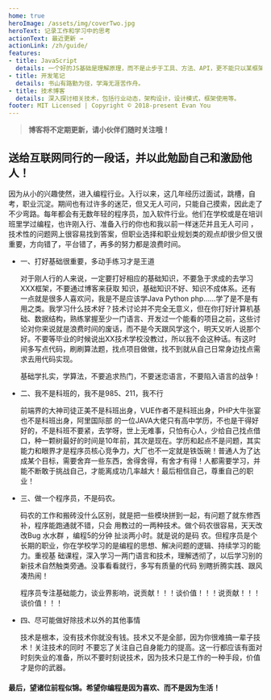 ```yaml
---
home: true
heroImage: /assets/img/coverTwo.jpg
heroText: 记录工作和学习中的思考
actionText: 最近更新 →
actionLink: /zh/guide/
features:
- title: JavaScript
  details: 一个好的JS基础是理解原理，而不是止步于工具、方法、API，更不能只以某框架为学习目标。重点在算法和逻辑、编程思维的培养
- title: 开发笔记
  details: 书山有路勤为径，学海无涯苦作舟。
- title: 技术博客
  details: 深入探讨相关技术，包括行业动态，架构设计，设计模式，框架使用等。
footer: MIT Licensed | Copyright © 2018-present Evan You
---
```


> **博客将不定期更新，请小伙伴们随时关注哦！**

## 送给互联网同行的一段话，并以此勉励自己和激励他人！

因为从小的兴趣使然，进入编程行业。入行以来，这几年经历过面试，跳槽，自考，职业沉淀。期间也有过许多的迷茫，但又无人可问，只能自己摸索，因此走了不少弯路。每年都会有无数年轻的程序员，加入软件行业。他们在学校或是在培训班里学过编程，也许刚入行、准备入行的你也和我以前一样迷茫并且无人可问
，技术性的问题网上很容易找到答案，但职业选择和职业规划类的观点却很少但又很重要，方向错了，平台错了，再多的努力都是浪费时间。

* 一、打好基础很重要，多动手练习才是王道

  对于刚人行的人来说，一定要打好相应的基础知识，不要急于求成的去学习XXX框架，不要通过博客来获取 知识，基础知识不好、知识不成体系。还有一点就是很多人喜欢问，我是不是应该学Java Python  php……学了是不是有用之类。我学习什么技术好？技术讨论并不完全无意义，但在你打好计算机基础、数据结构，熟练掌握至少一门语言、开发过一个能看的项目之前，这些讨论对你来说就是浪费时间的废话，而不是今天跟风学这个，明天又听人说那个好。不要等毕业的时候说出XX技术学校没教过，所以我不会这种话。有这时间多写点代码，刷刷算法题，找点项目做做，找不到就从自己日常身边找点需求去用代码实现。

  基础学扎实，学算法，不要追求热门，不要迷恋语言，不要陷入语言的战争！

* 二、我不是科班的，我不是985、211，我不行

  前端界的大神司徒正美不是科班出身，VUE作者不是科班出身，PHP大牛张宴也不是科班出身，阿里国际部 的一位JAVA大佬只有高中学历，不也是干得好好的，不是科班不要紧，去学呀，世上无难事，只怕有心人，少给自己找点借口，种一颗树最好的时间是10年前，其次是现在。学历和起点不是问题，其实能力和眼界才是程序员核心竞争力，大厂也不一定就是铁饭碗！普通人为了达成某个目标，需要舍弃一些东西，舍得舍得，有舍才有得！人都需要学习，并能不断敢于挑战自己，才能离成功几率越大！最后相信自己，尊重自己的职业！

* 三、做一个程序员，不是码农。

  码农的工作和搬砖没什么区别，就是把一些模块拼到一起，有问题了就东修西补，程序能跑通就不错，只会  用教过的一两种技术。做个码农很容易，天天改改Bug 水水群 ，编程5的分钟 扯淡两小时。就是说的是码 农。但程序员是个长期的职业，你在学校学习的是编程的思想、解决问题的逻辑、持续学习的能力。重视基 础课程，深入学习一两门语言和技术，理解透彻了，以后学习别的新技术自然触类旁通。没事看看就行，多写有质量的代码 别瞎折腾实践、跟风凑热闹！

  程序员专注基础能力，谈业界影响，说贡献！！！谈价值！！！说贡献！！！谈价值！！！

* 四、尽可能做好除技术以外的其他事情

  技术是根本，没有技术你就没有钱。技术又不是全部，因为你很难搞一辈子技术！关注技术的同时 不要忘了关注自己自身能力的提高。这一行都应该有面对时刻失业的准备，所以不要时刻说技术，因为技术只是工作的一种手段，价值才是你的武器。

#### 最后，望诸位前程似锦。希望你编程是因为喜欢、而不是因为生活！



<!-- https://zhousiwei.gitee.io/ibooks/ -->
<!-- https://xinglong.tech/ -->